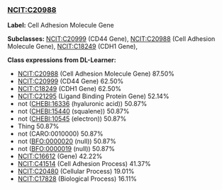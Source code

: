 
### [NCIT:C20988](http://purl.obolibrary.org/obo/NCIT_C20988)
**Label:** Cell Adhesion Molecule Gene

**Subclasses:** [NCIT:C20999](http://purl.obolibrary.org/obo/NCIT_C20999) (CD44 Gene), [NCIT:C20988](http://purl.obolibrary.org/obo/NCIT_C20988) (Cell Adhesion Molecule Gene), [NCIT:C18249](http://purl.obolibrary.org/obo/NCIT_C18249) (CDH1 Gene), 

**Class expressions from DL-Learner:**

- [NCIT:C20988](http://purl.obolibrary.org/obo/NCIT_C20988) (Cell Adhesion Molecule Gene) 87.50%
- [NCIT:C20999](http://purl.obolibrary.org/obo/NCIT_C20999) (CD44 Gene) 62.50%
- [NCIT:C18249](http://purl.obolibrary.org/obo/NCIT_C18249) (CDH1 Gene) 62.50%
- [NCIT:C21295](http://purl.obolibrary.org/obo/NCIT_C21295) (Ligand Binding Protein Gene) 52.14%
- not ([CHEBI:16336](http://purl.obolibrary.org/obo/CHEBI_16336) (hyaluronic acid)) 50.87%
- not ([CHEBI:15440](http://purl.obolibrary.org/obo/CHEBI_15440) (squalene)) 50.87%
- not ([CHEBI:10545](http://purl.obolibrary.org/obo/CHEBI_10545) (electron)) 50.87%
- Thing 50.87%
- not (CARO:0010000) 50.87%
- not ([BFO:0000020](http://purl.obolibrary.org/obo/BFO_0000020) (null)) 50.87%
- not ([BFO:0000019](http://purl.obolibrary.org/obo/BFO_0000019) (null)) 50.87%
- [NCIT:C16612](http://purl.obolibrary.org/obo/NCIT_C16612) (Gene) 42.22%
- [NCIT:C41514](http://purl.obolibrary.org/obo/NCIT_C41514) (Cell Adhesion Process) 41.37%
- [NCIT:C20480](http://purl.obolibrary.org/obo/NCIT_C20480) (Cellular Process) 19.01%
- [NCIT:C17828](http://purl.obolibrary.org/obo/NCIT_C17828) (Biological Process) 16.11%



